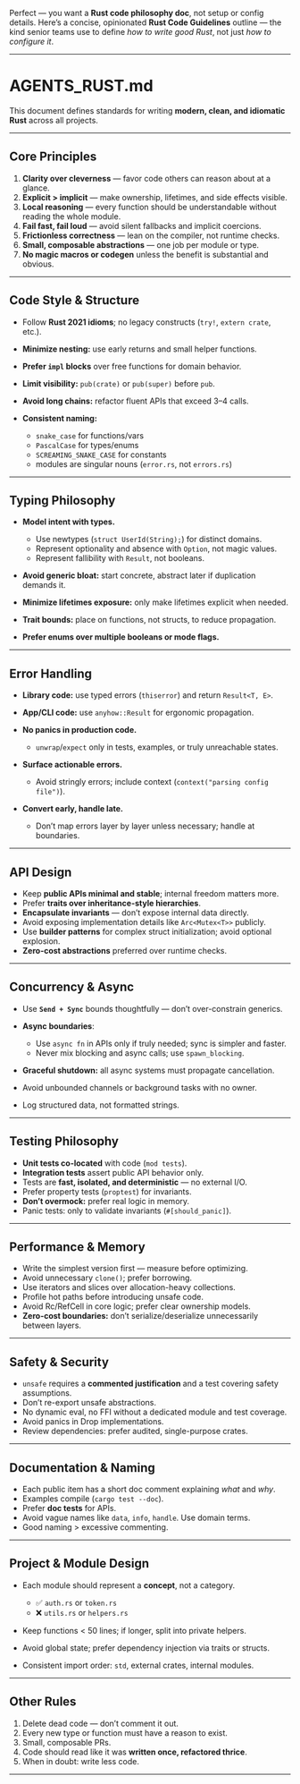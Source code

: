 Perfect — you want a **Rust code philosophy doc**, not setup or config details.
Here’s a concise, opinionated **Rust Code Guidelines** outline — the kind senior teams use to define *how to write good Rust*, not just *how to configure it*.

---

# AGENTS_RUST.md

This document defines standards for writing **modern, clean, and idiomatic Rust** across all projects.

---

## Core Principles

1. **Clarity over cleverness** — favor code others can reason about at a glance.
2. **Explicit > implicit** — make ownership, lifetimes, and side effects visible.
3. **Local reasoning** — every function should be understandable without reading the whole module.
4. **Fail fast, fail loud** — avoid silent fallbacks and implicit coercions.
5. **Frictionless correctness** — lean on the compiler, not runtime checks.
6. **Small, composable abstractions** — one job per module or type.
7. **No magic macros or codegen** unless the benefit is substantial and obvious.

---

## Code Style & Structure

* Follow **Rust 2021 idioms**; no legacy constructs (`try!`, `extern crate`, etc.).
* **Minimize nesting:** use early returns and small helper functions.
* **Prefer `impl` blocks** over free functions for domain behavior.
* **Limit visibility:** `pub(crate)` or `pub(super)` before `pub`.
* **Avoid long chains:** refactor fluent APIs that exceed 3–4 calls.
* **Consistent naming:**

  * `snake_case` for functions/vars
  * `PascalCase` for types/enums
  * `SCREAMING_SNAKE_CASE` for constants
  * modules are singular nouns (`error.rs`, not `errors.rs`)

---

## Typing Philosophy

* **Model intent with types.**

  * Use newtypes (`struct UserId(String);`) for distinct domains.
  * Represent optionality and absence with `Option`, not magic values.
  * Represent fallibility with `Result`, not booleans.
* **Avoid generic bloat:** start concrete, abstract later if duplication demands it.
* **Minimize lifetimes exposure:** only make lifetimes explicit when needed.
* **Trait bounds:** place on functions, not structs, to reduce propagation.
* **Prefer enums over multiple booleans or mode flags.**

---

## Error Handling

* **Library code:** use typed errors (`thiserror`) and return `Result<T, E>`.
* **App/CLI code:** use `anyhow::Result` for ergonomic propagation.
* **No panics in production code.**

  * `unwrap`/`expect` only in tests, examples, or truly unreachable states.
* **Surface actionable errors.**

  * Avoid stringly errors; include context (`context("parsing config file")`).
* **Convert early, handle late.**

  * Don’t map errors layer by layer unless necessary; handle at boundaries.

---

## API Design

* Keep **public APIs minimal and stable**; internal freedom matters more.
* Prefer **traits over inheritance-style hierarchies**.
* **Encapsulate invariants** — don’t expose internal data directly.
* Avoid exposing implementation details like `Arc<Mutex<T>>` publicly.
* Use **builder patterns** for complex struct initialization; avoid optional explosion.
* **Zero-cost abstractions** preferred over runtime checks.

---

## Concurrency & Async

* Use **`Send + Sync`** bounds thoughtfully — don’t over-constrain generics.
* **Async boundaries**:

  * Use `async fn` in APIs only if truly needed; sync is simpler and faster.
  * Never mix blocking and async calls; use `spawn_blocking`.
* **Graceful shutdown:** all async systems must propagate cancellation.
* Avoid unbounded channels or background tasks with no owner.
* Log structured data, not formatted strings.

---

## Testing Philosophy

* **Unit tests co-located** with code (`mod tests`).
* **Integration tests** assert public API behavior only.
* Tests are **fast, isolated, and deterministic** — no external I/O.
* Prefer property tests (`proptest`) for invariants.
* **Don’t overmock:** prefer real logic in memory.
* Panic tests: only to validate invariants (`#[should_panic]`).

---

## Performance & Memory

* Write the simplest version first — measure before optimizing.
* Avoid unnecessary `clone()`; prefer borrowing.
* Use iterators and slices over allocation-heavy collections.
* Profile hot paths before introducing unsafe code.
* Avoid Rc/RefCell in core logic; prefer clear ownership models.
* **Zero-cost boundaries:** don’t serialize/deserialize unnecessarily between layers.

---

## Safety & Security

* `unsafe` requires a **commented justification** and a test covering safety assumptions.
* Don’t re-export unsafe abstractions.
* No dynamic eval, no FFI without a dedicated module and test coverage.
* Avoid panics in Drop implementations.
* Review dependencies: prefer audited, single-purpose crates.

---

## Documentation & Naming

* Each public item has a short doc comment explaining *what* and *why*.
* Examples compile (`cargo test --doc`).
* Prefer **doc tests** for APIs.
* Avoid vague names like `data`, `info`, `handle`. Use domain terms.
* Good naming > excessive commenting.

---

## Project & Module Design

* Each module should represent a **concept**, not a category.

  * ✅ `auth.rs` or `token.rs`
  * ❌ `utils.rs` or `helpers.rs`
* Keep functions < 50 lines; if longer, split into private helpers.
* Avoid global state; prefer dependency injection via traits or structs.
* Consistent import order: `std`, external crates, internal modules.

---

## Other Rules

1. Delete dead code — don’t comment it out.
2. Every new type or function must have a reason to exist.
3. Small, composable PRs.
4. Code should read like it was **written once, refactored thrice**.
5. When in doubt: write less code.

---

